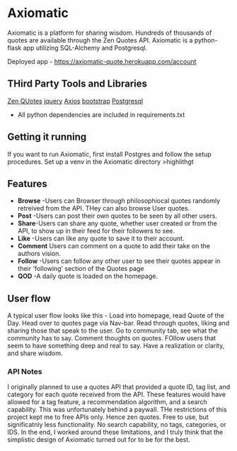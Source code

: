 # Axiomatic

Axiomatic is a platform for sharing wisdom. Hundreds of thousands of quotes are available through the Zen Quotes API. Axiomatic is a python-flask app utilizing SQL-Alchemy and Postgresql.

Deployed app - https://axiomatic-quote.herokuapp.com/account
 



## THird Party Tools and Libraries
[Zen QUotes](https://zenquotes.io/)
[jquery](https://jquery.com/)
[Axios](https://github.com/axios/axios)
[bootstrap](https://getbootstrap.com/)
[Postgresql](https://www.postgresql.org/)
- All python dependencies are included in requirements.txt

## Getting it running

If you want to run Axiomatic, first install Postgres and follow the setup procedures. Set up a venv in the Axiomatic directory >highlithgt



  
## Features
 - **Browse** -Users can Browser through philosophiocal quotes randomly retreived from the API. THey can also browse User quotes.
 - **Post** -Users can post their own quotes to be seen by all other users.
 - **Share**-Users can share any quote, whether user created or from the API, to show up in their feed for their followers to see.
 - **Like** -Users can like any quote to save it to their account.
 - **Comment** Users can comment on a quote to add their take on the authors vision.
 - **Follow** -Users can follow any other user to see their quotes appear in their 'following' section of the Quotes page
 - **QOD** -A daily quote is loaded on the homepage.
 
 ## User flow
 
 A typical user flow looks like this - Load into homepage, read Quote of the Day. Head over to quotes page via Nav-bar. Read through quotes, liking and sharing those that speak to the user. Go to community tab, see what the community has to say. Comment thoughts on quotes. FOllow users that seem to have something deep and real to say.  Have a realization or clarity, and share wisdom. 
 
 ### API Notes
 
 I originally planned to use a quotes API that provided a quote ID, tag list, and category for each quote received from the API. These features would have allowed for a tag feature, a recommendation algorithm, and a search capability. This was unfortunately behind a paywall. THe restrictions of this project kept me to free APIs only. Hence zen quotes. Free to use, but significatnly less functionality. No search capability, no tags, categories, or IDS. In  the end, I worked around these limitations, and I truly think that the simplistic design of Axiomatic turned out for to be for the best. 
